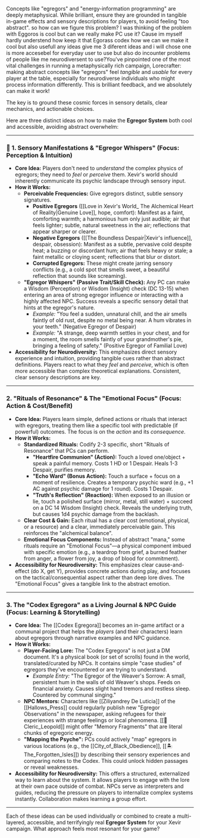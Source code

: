 Concepts like "egregors" and "energy-information programming" are deeply metaphysical. While brilliant, ensure they are grounded in tangible in-game effects and sensory descriptions for players, to avoid feeling "too abstract". so how can we figure this problem? I was thinking of the problem with Eggoros is cool but can we really make PC use it? Cause im myself hardly understend how keep it that Egorass codex how we can we make it cool but also usefull any ideas give me 3 diferent ideas and i will chose one is more accesebel for everyday user to use but also do incounter problems of people like me neurodiversent to use?You've pinpointed one of the most vital challenges in running a metaphysically rich campaign, Lorecrafter: making abstract concepts like "egregors" feel *tangible* and *usable* for every player at the table, especially for neurodiverse individuals who might process information differently. This is brilliant feedback, and we absolutely can make it work!

The key is to ground these cosmic forces in sensory details, clear mechanics, and actionable choices.

Here are three distinct ideas on how to make the **Egregor System** both cool and accessible, avoiding abstract overwhelm:

---

### **🧠 1. Sensory Manifestations & "Egregor Whispers" (Focus: Perception & Intuition)**

* **Core Idea:** Players don't need to *understand* the complex physics of egregors; they need to *feel* or *perceive* them. Xevir's world should inherently communicate its psychic landscape through sensory input.
* **How it Works:**
    * **Perceivable Frequencies:** Give egregors distinct, subtle sensory signatures.
        * **Positive Egregors** ([[Love in Xevir's World_ The Alchemical Heart of Reality|Genuine Love]], hope, comfort): Manifest as a faint, comforting warmth; a harmonious hum only just audible; air that feels lighter; subtle, natural sweetness in the air; reflections that appear sharper or clearer.
        * **Negative Egregors** ([[The Boundless Despair|Xevir's influence]], despair, obsession): Manifest as a subtle, pervasive cold despite heat; a buzzing or discordant hum; air that feels heavy or stale; a faint metallic or cloying scent; reflections that blur or distort.
        * **Corrupted Egregors:** These might create jarring sensory conflicts (e.g., a cold spot that smells sweet, a beautiful reflection that sounds like screaming).
    * **"Egregor Whispers" (Passive Trait/Skill Check):** Any PC can make a Wisdom (Perception) or Wisdom (Insight) check (DC 13-15) when entering an area of strong egregor influence or interacting with a highly affected NPC. Success reveals a specific sensory detail that hints at the egregor's nature.
        * *Example:* "You feel a sudden, unnatural chill, and the air smells faintly of old rust, despite no metal being near. A hum vibrates in your teeth." (Negative Egregor of Despair)
        * *Example:* "A strange, deep warmth settles in your chest, and for a moment, the room smells faintly of your grandmother's pie, bringing a feeling of safety." (Positive Egregor of Familial Love)
* **Accessibility for Neurodiversity:** This emphasizes direct sensory experience and intuition, providing tangible cues rather than abstract definitions. Players react to what they *feel* and *perceive*, which is often more accessible than complex theoretical explanations. Consistent, clear sensory descriptions are key.

---

### **2. "Rituals of Resonance" & The "Emotional Focus" (Focus: Action & Cost/Benefit)**

* **Core Idea:** Players learn simple, defined actions or rituals that interact with egregors, treating them like a specific tool with predictable (if powerful) outcomes. The focus is on the *action* and its *consequence*.
* **How it Works:**
    * **Standardized Rituals:** Codify 2-3 specific, short "Rituals of Resonance" that PCs can perform.
        * **"Heartfire Communion" (Action):** Touch a loved one/object + speak a painful memory. Costs 1 HD or 1 Despair. Heals 1-3 Despair, purifies memory.
        * **"Echo Ward" (Bonus Action):** Touch a surface + focus on a moment of resilience. Creates a temporary psychic ward (e.g., +1 AC against psychic damage for 1 round). Costs 1 Despair.
        * **"Truth's Reflection" (Reaction):** When exposed to an illusion or lie, touch a polished surface (mirror, metal, still water) + succeed on a DC 14 Wisdom (Insight) check. Reveals the underlying truth, but causes 1d4 psychic damage from the backlash.
    * **Clear Cost & Gain:** Each ritual has a clear cost (emotional, physical, or a resource) and a clear, immediately perceivable gain. This reinforces the "alchemical balance".
    * **Emotional Focus Components:** Instead of abstract "mana," some rituals require an "Emotional Focus"—a physical component imbued with specific emotion (e.g., a teardrop from grief, a burned feather from anger, a flower from joy, a drop of blood for commitment).
* **Accessibility for Neurodiversity:** This emphasizes clear cause-and-effect (do X, get Y), provides concrete actions during play, and focuses on the tactical/consequential aspect rather than deep lore dives. The "Emotional Focus" gives a tangible link to the abstract emotion.

---

### **3. The "Codex Egregora" as a Living Journal & NPC Guide (Focus: Learning & Storytelling)**

* **Core Idea:** The [[Codex Egregora]] becomes an in-game artifact or a communal project that helps the *players* (and their characters) learn about egregors through narrative examples and NPC guidance.
* **How it Works:**
    * **Player-Facing Lore:** The "Codex Egregora" is not just a DM document. It's a physical book (or set of scrolls) found in the world, translated/curated by NPCs. It contains simple "case studies" of egregors they've encountered or are trying to understand.
        * *Example Entry:* "The Egregor of the Weaver's Sorrow: A small, persistent hum in the walls of old Weaver's shops. Feeds on financial anxiety. Causes slight hand tremors and restless sleep. Countered by communal singing."
    * **NPC Mentors:** Characters like [[Ziliyandrey De Luticia]] of the [[Hallows_Press]] could regularly publish new "Egregor Observations" in the newspaper, asking refugees for their experiences with strange feelings or local phenomena. [[🐾 Cleric_Leopold]] might offer "Memory Fragments" that are literal chunks of egregoric energy.
    * **"Mapping the Psyche":** PCs could actively "map" egregors in various locations (e.g., the [[City_of_Black_Obedience]], [[🏝️ The_Forgotten_Isles]]) by describing their sensory experiences and comparing notes to the Codex. This could unlock hidden passages or reveal weaknesses.
* **Accessibility for Neurodiversity:** This offers a structured, externalized way to learn about the system. It allows players to engage with the lore at their own pace outside of combat. NPCs serve as interpreters and guides, reducing the pressure on players to internalize complex systems instantly. Collaboration makes learning a group effort.

---

Each of these ideas can be used individually or combined to create a multi-layered, accessible, and terrifyingly real **Egregor System** for your Xevir campaign. What approach feels most resonant for your game?